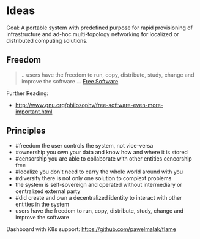 # Ideas
Goal: A portable system with predefined purpose for rapid provisioning of infrastructure and ad-hoc multi-topology networking for localized or distributed computing solutions.

## Freedom
> .. users have the freedom to run, copy, distribute, study, change and improve the software ... [Free Software](http://www.gnu.org/philosophy/free-sw.html)

Further Reading:
- http://www.gnu.org/philosophy/free-software-even-more-important.html


## Principles
- #freedom the user controls the system, not vice-versa
- #ownership you own your data and know how and where it is stored
- #censorship you are able to collaborate with other entities cencorship free 
- #localize you don't need to carry the whole world around with you
- #diversify there is not only one solution to complext problems
- the system is self-sovereign and operated without intermediary or centralized external party
- #did create and own a decentralized identity to interact with other entities in the system 
- users have the freedom to run, copy, distribute, study, change and improve the software 

Dashboard with K8s support:
https://github.com/pawelmalak/flame